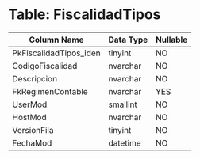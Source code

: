 # Table: FiscalidadTipos

| Column Name | Data Type | Nullable |
|-------------|-----------|----------|
| PkFiscalidadTipos_iden | tinyint | NO |
| CodigoFiscalidad | nvarchar | NO |
| Descripcion | nvarchar | NO |
| FkRegimenContable | nvarchar | YES |
| UserMod | smallint | NO |
| HostMod | nvarchar | NO |
| VersionFila | tinyint | NO |
| FechaMod | datetime | NO |
